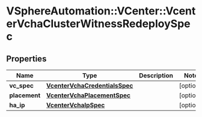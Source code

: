 # VSphereAutomation::VCenter::VcenterVchaClusterWitnessRedeploySpec

## Properties
Name | Type | Description | Notes
------------ | ------------- | ------------- | -------------
**vc_spec** | [**VcenterVchaCredentialsSpec**](VcenterVchaCredentialsSpec.md) |  | [optional] 
**placement** | [**VcenterVchaPlacementSpec**](VcenterVchaPlacementSpec.md) |  | [optional] 
**ha_ip** | [**VcenterVchaIpSpec**](VcenterVchaIpSpec.md) |  | [optional] 


